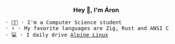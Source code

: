 ### <div align="center">Hey 👋, I'm Áron</div>

<pre>
 · 👨‍🎓 · I'm a Computer Science student
 · ⚡ · My favorite languages are Zig, Rust and ANSI C
 · 💻 · I daily drive <a href="https://alpinelinux.org">Alpine Linux</a>
</pre>
